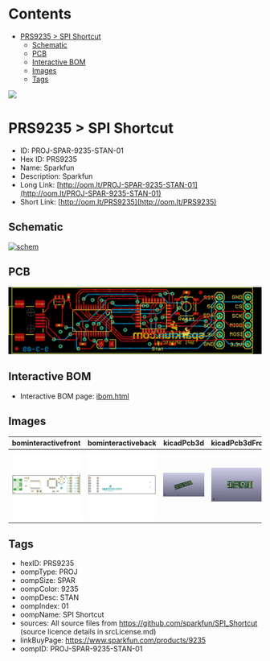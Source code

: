 



Contents
========

* [PRS9235 > SPI Shortcut](#prs9235--spi-shortcut)
	* [Schematic](#schematic)
	* [PCB](#pcb)
	* [Interactive BOM](#interactive-bom)
	* [Images](#images)
	* [Tags](#tags)
  
![][im]
# PRS9235 > SPI Shortcut

- ID: PROJ-SPAR-9235-STAN-01
- Hex ID: PRS9235
- Name: Sparkfun
- Description: Sparkfun
- Long Link: [http://oom.lt/PROJ-SPAR-9235-STAN-01](http://oom.lt/PROJ-SPAR-9235-STAN-01)
- Short Link: [http://oom.lt/PRS9235](http://oom.lt/PRS9235)

## Schematic
  
[![schem](eagleSchemImage.png)](eagleSchemImage.png)
## PCB
  
[![pcb](eagleImage.png)](eagleImage.png)
## Interactive BOM

- Interactive BOM page: [ibom.html](https://htmlpreview.github.io/?https://github.com/oomlout/oomlout_OOMP_projects/blob/main/PROJ-SPAR-9235-STAN-01/kicad/bom/ibom.html)

## Images
  
  

|bominteractivefront|bominteractiveback|kicadPcb3d|kicadPcb3dFront|kicadPcb3dBack|eagleImage|eagleSchemImage|
| :---: | :---: | :---: | :---: | :---: | :---: | :---: |
|[![bominteractivefront](bomFront_140.png)](bomFront.png)|[![bominteractiveback](bomBack_140.png)](bomBack.png)|[![kicadPcb3d](kicadPcb3d_140.png)](kicadPcb3d.png)|[![kicadPcb3dFront](kicadPcb3dFront_140.png)](kicadPcb3dFront.png)|[![kicadPcb3dBack](kicadPcb3dBack_140.png)](kicadPcb3dBack.png)|[![eagleImage](eagleImage_140.png)](eagleImage.png)|[![eagleSchemImage](eagleSchemImage_140.png)](eagleSchemImage.png)|

## Tags

- hexID: PRS9235
- oompType: PROJ
- oompSize: SPAR
- oompColor: 9235
- oompDesc: STAN
- oompIndex: 01
- oompName: SPI Shortcut
- sources: All source files from https://github.com/sparkfun/SPI_Shortcut (source licence details in srcLicense.md)
- linkBuyPage: https://www.sparkfun.com/products/9235
- oompID: PROJ-SPAR-9235-STAN-01



[im]: kicadPcb3d_450.png
